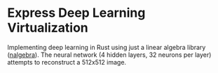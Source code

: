 # Express Deep Learning Virtualization
Implementing deep learning in Rust using just a linear algebra library ([nalgebra](https://nalgebra.org/)). The neural network (4 hidden layers, 32 neurons per layer) attempts to reconstruct a 512x512 image. 